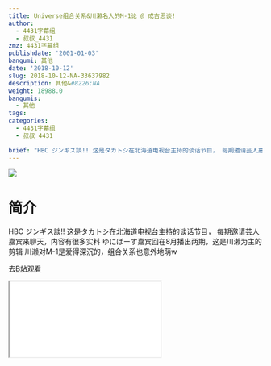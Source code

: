 ```yaml
---
title: Universe组合关系&川濑名人的M-1论 @ 成吉思谈!
author:
  - 4431字幕组
  - 叔叔_4431
zmz: 4431字幕组
publishdate: '2001-01-03'
bangumi: 其他
date: '2018-10-12'
slug: 2018-10-12-NA-33637982
description: 其他&#8226;NA
weight: 18988.0
bangumis:
  - 其他
tags:
categories:
  - 4431字幕组
  - 叔叔_4431

brief: "HBC ジンギス談!! 这是タカトシ在北海道电视台主持的谈话节目， 每期邀请芸人嘉宾来聊天，内容有很多实料 ゆにばーす嘉宾回在8月播出两期，这是川濑为主的剪辑 川濑对M-1是爱得深沉的，组合关系也意外地萌w"
---
```

![](https://i.imgur.com/ebwTLc0.jpg)
# 简介  
HBC ジンギス談!!
这是タカトシ在北海道电视台主持的谈话节目，
每期邀请芸人嘉宾来聊天，内容有很多实料
ゆにばーす嘉宾回在8月播出两期，这是川濑为主的剪辑
川濑对M-1是爱得深沉的，组合关系也意外地萌w  

[去B站观看](https://www.bilibili.com/video/av33637982/)
<div class ="resp-container"><iframe class="testiframe" src="//player.bilibili.com/player.html?aid=33637982"", scrolling="no", allowfullscreen="true" > </iframe></div> 
